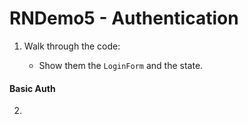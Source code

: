  # RNDemo5 - Authentication

1. Walk through the code:

   - Show them the `LoginForm` and the state.

#### Basic Auth

2. 
